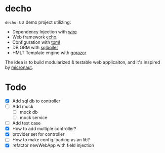 # decho

`decho` is a demo project utilizing:

* Dependency Injection with [wire](https://github.com/google/wire)
* Web framework [echo](https://echo.labstack.com).
* Configuration with [toml](https://github.com/BurntSushi/toml)
* DB ORM with [sqlboiler](https://github.com/volatiletech/sqlboiler)
* HMLT Template engine with [gorazor](https://github.com/sipin/gorazor)

The idea is to build modularized & testable web applicaiton, and it's inspired by [micronaut](https://micronaut.io/).

# Todo

* [X] Add sql db to controller
* [ ] Add mock
  * [ ] mock db
  * [ ] mock service
* [ ] Add test case
* [X] How to add multiple controller?
* [X] provider set for controller
* [ ] How to make config loading as an lib?
* [X] refactor newWebApp with field injection
